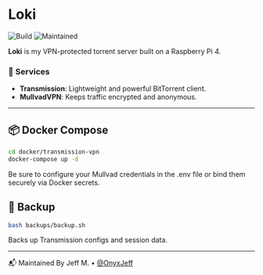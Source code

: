 # Loki

![Build](https://github.com/OnyxJeff/Loki/actions/workflows/build.yml/badge.svg)
![Maintained](https://img.shields.io/badge/maintained-yes-blue)

**Loki** is my VPN-protected torrent server built on a Raspberry Pi 4.

### 🧰 Services
- **Transmission**: Lightweight and powerful BitTorrent client.
- **MullvadVPN**: Keeps traffic encrypted and anonymous.

---

## 📦 Docker Compose

```bash
cd docker/transmission-vpn
docker-compose up -d
```

Be sure to configure your Mullvad credentials in the .env file or bind them securely via Docker secrets.

## 💾 Backup

```bash
bash backups/backup.sh
```

Backs up Transmission configs and session data.

---

📬 Maintained By
Jeff M. • [@OnyxJeff](https://www.github.com/onyxjeff)